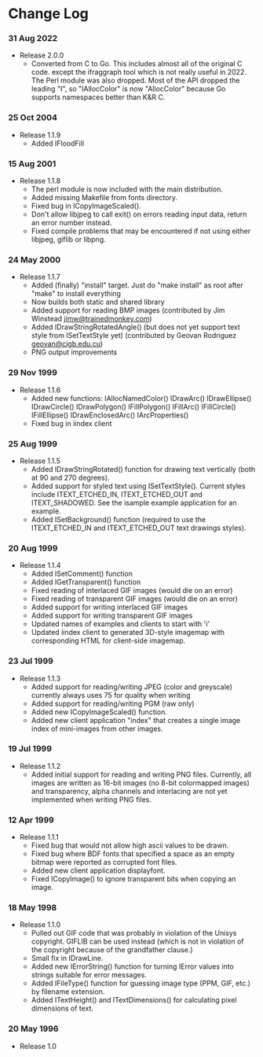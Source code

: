 # Change Log

### 31 Aug 2022
  - Release 2.0.0
    + Converted from C to Go.  This includes almost all of the original C code.
      except the ifraggraph tool which is not really useful in 2022.  The Perl
      module was also dropped.  Most of the API dropped the leading "I", so
      "IAllocColor" is now "AllocColor" because Go supports namespaces better than
      K&R C.
### 25 Oct 2004
  - Release 1.1.9
    + Added IFloodFill
### 15 Aug 2001
  - Release 1.1.8
    + The perl module is now included with the main distribution.
    + Added missing Makefile from fonts directory.
    + Fixed bug in ICopyImageScaled().
    + Don't allow libjpeg to call exit() on errors reading input data,
      return an error number instead.
    + Fixed compile problems that may be encountered if not using either
      libjpeg, giflib or libpng.
### 24 May 2000
  - Release 1.1.7
    + Added (finally) "install" target.  Just do "make install" as root
      after "make" to install everything
    + Now builds both static and shared library
    + Added support for reading BMP images
      (contributed by Jim Winstead <jimw@trainedmonkey.com>)
    + Added IDrawStringRotatedAngle() (but does not yet support text
      style from ISetTextStyle yet)
      (contributed by Geovan Rodriguez <geovan@cigb.edu.cu>)
    + PNG output improvements
### 29 Nov 1999
  - Release 1.1.6
    + Added new functions:
        IAllocNamedColor()
        IDrawArc()
        IDrawEllipse()
        IDrawCircle()
        IDrawPolygon()
        IFillPolygon()
        IFillArc()
        IFillCircle()
        IFillEllipse()
        IDrawEnclosedArc()
        IArcProperties()
    + Fixed bug in iindex client
### 25 Aug 1999
  - Release 1.1.5
    + Added IDrawStringRotated() function for drawing text vertically
      (both at 90 and 270 degrees).
    + Added support for styled text using ISetTextStyle().  Current
      styles include ITEXT_ETCHED_IN, ITEXT_ETCHED_OUT and
      ITEXT_SHADOWED.  See the isample example application for
      an example.
    + Added ISetBackground() function (required to use the ITEXT_ETCHED_IN
      and ITEXT_ETCHED_OUT text drawings styles).
### 20 Aug 1999
  - Release 1.1.4
    + Added ISetComment() function
    + Added IGetTransparent() function
    + Fixed reading of interlaced GIF images (would die on an error)
    + Fixed reading of transparent GIF images (would die on an error)
    + Added support for writing interlaced GIF images
    + Added support for writing transparent GIF images
    + Updated names of examples and clients to start with 'i'
    + Updated iindex client to generated 3D-style imagemap with
      corresponding HTML for client-side imagemap.
### 23 Jul 1999
  - Release 1.1.3
    + Added support for reading/writing JPEG (color and greyscale)
      currently always uses 75 for quality when writing
    + Added support for reading/writing PGM (raw only)
    + Added new ICopyImageScaled() function.
    + Added new client application "index" that creates a single
      image index of mini-images from other images.
### 19 Jul 1999
  - Release 1.1.2
    + Added initial support for reading and writing PNG files.  Currently,
      all images are written as 16-bit images (no 8-bit colormapped
      images) and transparency, alpha channels and interlacing are
      not yet implemented when writing PNG files.
### 12 Apr 1999
  - Release 1.1.1
    + Fixed bug that would not allow high ascii values to be drawn.
    + Fixed bug where BDF fonts that specified a space as an empty
      bitmap were reported as corrupted font files.
    + Added new client application displayfont.
    + Fixed ICopyImage() to ignore transparent bits when copying
      an image.
### 18 May 1998
  - Release 1.1.0
    + Pulled out GIF code that was probably in violation of the
      Unisys copyright.  GIFLIB can be used instead (which is not
      in violation of the copyright because of the grandfather clause.)
    + Small fix in IDrawLine.
    + Added new IErrorString() function for turning IError values into
      strings suitable for error messages.
    + Added IFileType() function for guessing image type (PPM, GIF, etc.)
      by filename extension.
    + Added ITextHeight() and ITextDimensions() for calculating pixel
      dimensions of text.
### 20 May 1996
  - Release 1.0

